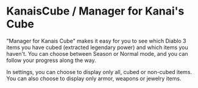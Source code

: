 # KanaisCube / Manager for Kanai's Cube

"Manager for Kanais Cube" makes it easy for you to see which Diablo 3 items you have cubed (extracted legendary power) and which items you haven't.
You can choose between Season or Normal mode, and you can follow your progress along the way.

In settings, you can choose to display only all, cubed or non-cubed items. You can also choose to display only armor, weapons or jewelry items.

